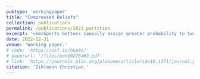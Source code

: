 ```yaml
---
pubtype: 'workingpaper'
title: "Compressed Beliefs"
collection: publications
permalink: /publications/2022_partition
excerpt: '<em>Sports bettors causally assign greater probability to two sub-events ("Home wins" and "Draw") than the logically equivalent joint event ("Either Home wins or Draw"), a pattern that can also be found in inflation expectations.</em>'
date: 2022-12-31
venue: 'Working paper.'
# code: 'https://osf.io/hup9c/'
# paperurl: '/files/pone0276463.pdf'
# link: 'https://journals.plos.org/plosone/article?id=10.1371/journal.pone.0276463'
citation: 'Zihlmann Christian.'
---
```

